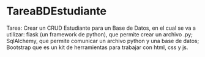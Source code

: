 # TareaBDEstudiante
Tarea: Crear un CRUD Estudiante para un Base de Datos, en el cual se va a utilizar: flask (un framework de python), que permite crear un archivo .py; SqlAlchemy, que permite comunicar un archivo python y una base de datos; Bootstrap que es un kit de herramientas para trabajar con html, css y js.
